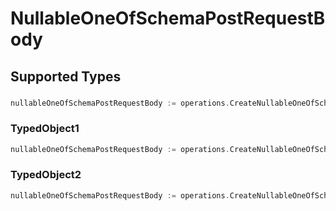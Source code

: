 # NullableOneOfSchemaPostRequestBody


## Supported Types

### 

```go
nullableOneOfSchemaPostRequestBody := operations.CreateNullableOneOfSchemaPostRequestBodyAny(interface{}{/* values here */})
```

### TypedObject1

```go
nullableOneOfSchemaPostRequestBody := operations.CreateNullableOneOfSchemaPostRequestBodyTypedObject1(shared.TypedObject1{/* values here */})
```

### TypedObject2

```go
nullableOneOfSchemaPostRequestBody := operations.CreateNullableOneOfSchemaPostRequestBodyTypedObject2(shared.TypedObject2{/* values here */})
```

